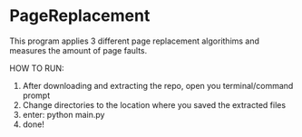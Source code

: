 # PageReplacement
This program applies 3 different page replacement algorithims and measures the amount of page faults.

HOW TO RUN:
1. After downloading and extracting the repo, open you terminal/command prompt
2. Change directories to the location where you saved the extracted files
3. enter: python main.py
4. done!

